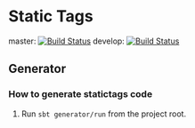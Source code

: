# Static Tags
master: [![Build Status](https://travis-ci.org/shogowada/statictags.svg?branch=master)](https://travis-ci.org/shogowada/statictags)
develop: [![Build Status](https://travis-ci.org/shogowada/statictags.svg?branch=develop)](https://travis-ci.org/shogowada/statictags)

## Generator

### How to generate statictags code

1. Run ```sbt generator/run``` from the project root.
